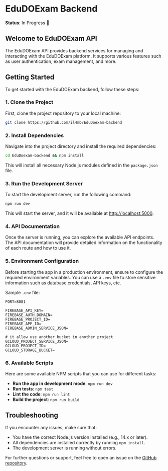 # EduDOExam Backend
**Status**: In Progress 🚧

## Welcome to EduDOExam API

The EduDOExam API provides backend services for managing and interacting with the EduDOExam platform. It supports various features such as user authentication, exam management, and more.

## Getting Started

To get started with the EduDOExam backend, follow these steps:

### 1. Clone the Project

First, clone the project repository to your local machine:

```bash
git clone https://github.com/il4mb/EduDoexam-backend
```

### 2. Install Dependencies

Navigate into the project directory and install the required dependencies:

```bash
cd EduDoexam-backend && npm install
```

This will install all necessary Node.js modules defined in the `package.json` file.

### 3. Run the Development Server

To start the development server, run the following command:

```bash
npm run dev
```

This will start the server, and it will be available at [http://localhost:5000](http://localhost:5000).

### 4. API Documentation

Once the server is running, you can explore the available API endpoints. The API documentation will provide detailed information on the functionality of each route and how to use it.

### 5. Environment Configuration

Before starting the app in a production environment, ensure to configure the required environment variables. You can use a `.env` file to store sensitive information such as database credentials, API keys, etc.

Sample `.env` file:

```
PORT=8081

FIREBASE_API_KEY=
FIREBASE_AUTH_DOMAIN=
FIREBASE_PROJECT_ID=
FIREBASE_APP_ID=
FIREBASE_ADMIN_SERVICE_JSON=

# it allow use another bucket in another project
GCLOUD_PROJECT_SERVICE_JSON=
GCLOUD_PROJECT_ID=
GCLOUD_STORAGE_BUCKET=
```

### 6. Available Scripts

Here are some available NPM scripts that you can use for different tasks:

- **Run the app in development mode**: `npm run dev`
- **Run tests**: `npm test`
- **Lint the code**: `npm run lint`
- **Build the project**: `npm run build`

## Troubleshooting

If you encounter any issues, make sure that:
- You have the correct Node.js version installed (e.g., 14.x or later).
- All dependencies are installed correctly by running `npm install`.
- The development server is running without errors.

For further questions or support, feel free to open an issue on the [GitHub repository](https://github.com/il4mb/EduDoexam-backend).